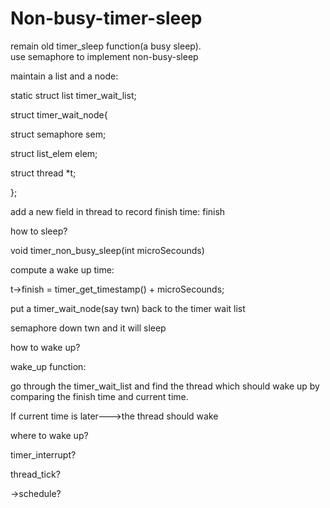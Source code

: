 # Non-busy-timer-sleep

remain old timer_sleep function(a busy sleep).  
use semaphore to implement non-busy-sleep

maintain a list and a node:

static struct list timer_wait_list;

struct timer_wait_node{

  struct semaphore sem;
  
  struct list_elem elem;
  
  struct thread *t;
  
};

add a new field in thread to record finish time: finish

how to sleep?

void timer_non_busy_sleep(int microSecounds)

compute a wake up time:

  t->finish = timer_get_timestamp() + microSecounds;
  
  put a timer_wait_node(say twn) back to the timer wait list
  
  semaphore down twn and it will sleep

how to wake up?

  wake_up function:
 
  go through the timer_wait_list and find the thread which should wake up by comparing the finish time and current time. 

  If current time is later--->the thread should wake

where to wake up?

  timer_interrupt?
  
  thread_tick?
  
->schedule?
  
    
